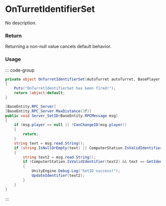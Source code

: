 # OnTurretIdentifierSet
<Badge type="info" text="Turret"/>[<Badge type="danger" text="Carbon Compatible"/>](https://github.com/CarbonCommunity/Carbon)[<Badge type="warning" text="Oxide Compatible"/>](https://github.com/OxideMod/Oxide.Rust)
No description.
### Return
Returning a non-null value cancels default behavior.

### Usage
::: code-group
```csharp [Example]
private object OnTurretIdentifierSet(AutoTurret autoTurret, BasePlayer player, string local1)
{
	Puts("OnTurretIdentifierSet has been fired!");
	return (object)default;
}
```
```csharp [Source — Assembly-CSharp @ AutoTurret]
[BaseEntity.RPC_Server]
[BaseEntity.RPC_Server.MaxDistance(3f)]
public void Server_SetID(BaseEntity.RPCMessage msg)
{
	if (msg.player == null || !CanChangeID(msg.player))
	{
		return;
	}
	string text = msg.read.String();
	if (string.IsNullOrEmpty(text) || ComputerStation.IsValidIdentifier(text))
	{
		string text2 = msg.read.String();
		if (ComputerStation.IsValidIdentifier(text2) && text == GetIdentifier())
		{
			UnityEngine.Debug.Log("SetID success!");
			UpdateIdentifier(text2);
		}
	}
}

```
:::
